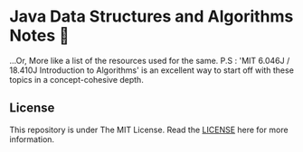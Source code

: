 # Java Data Structures and Algorithms Notes :notebook:
...Or, More like a list of the resources used for the same. 
P.S : 
'MIT 6.046J / 18.410J Introduction to Algorithms' is an excellent way to start off with these topics in a concept-cohesive depth. 
## License

This repository is under The MIT License. Read the [LICENSE](https://github.com/IdealisticINTJ/CSE-2001_DSA/blob/master/LICENSE) here for more information.
